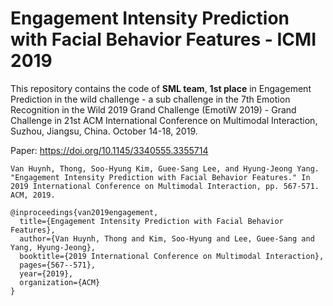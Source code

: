 # Engagement Intensity Prediction with Facial Behavior Features - ICMI 2019

This repository contains the code of **SML team**, **1st place** in Engagement Prediction in the wild challenge - a sub challenge in the 7th Emotion Recognition in the Wild 2019 Grand Challenge (EmotiW 2019) - Grand Challenge in 21st ACM International Conference on Multimodal Interaction, Suzhou, Jiangsu, China. October 14-18, 2019.



Paper: https://doi.org/10.1145/3340555.3355714
```
Van Huynh, Thong, Soo-Hyung Kim, Guee-Sang Lee, and Hyung-Jeong Yang. "Engagement Intensity Prediction with Facial Behavior Features." In 2019 International Conference on Multimodal Interaction, pp. 567-571. ACM, 2019.
```

```
@inproceedings{van2019engagement,
  title={Engagement Intensity Prediction with Facial Behavior Features},
  author={Van Huynh, Thong and Kim, Soo-Hyung and Lee, Guee-Sang and Yang, Hyung-Jeong},
  booktitle={2019 International Conference on Multimodal Interaction},
  pages={567--571},
  year={2019},
  organization={ACM}
}
```
